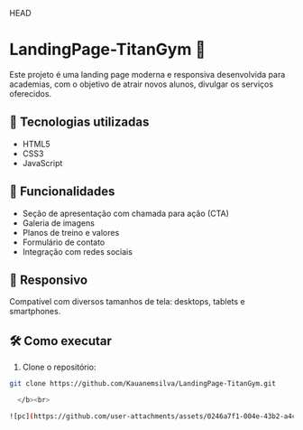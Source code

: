 HEAD

# LandingPage-TitanGym 💪

Este projeto é uma landing page moderna e responsiva desenvolvida para academias, com o objetivo de atrair novos alunos, divulgar os serviços oferecidos.

## 🚀 Tecnologias utilizadas
- HTML5
- CSS3
- JavaScript

## 🎯 Funcionalidades
- Seção de apresentação com chamada para ação (CTA)
- Galeria de imagens
- Planos de treino e valores
- Formulário de contato
- Integração com redes sociais

## 📱 Responsivo
Compatível com diversos tamanhos de tela: desktops, tablets e smartphones.
## 🛠️ Como executar

1. Clone o repositório:

```bash
git clone https://github.com/Kauanemsilva/LandingPage-TitanGym.git

  </b><br>

![pc](https://github.com/user-attachments/assets/0246a7f1-004e-43b2-a4c3-90d9cc9df27d)

